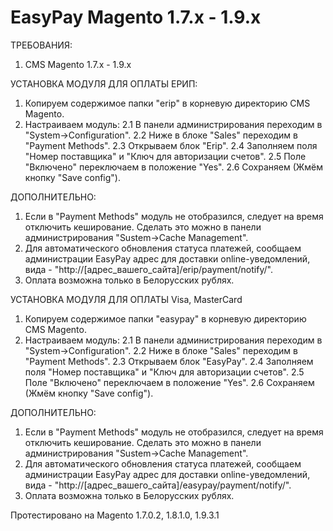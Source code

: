 # EasyPay Magento 1.7.x - 1.9.x

ТРЕБОВАНИЯ:
1. CMS Magento 1.7.x - 1.9.x

УСТАНОВКА МОДУЛЯ ДЛЯ ОПЛАТЫ ЕРИП:
1. Копируем содержимое папки "erip" в корневую директорию CMS Magento.
2. Настраиваем модуль:
	2.1 В панели администрирования переходим в "System->Configuration".
	2.2 Ниже в блоке "Sales" переходим в "Payment Methods".
	2.3 Открываем блок "Erip".
	2.4 Заполняем поля "Номер поставщика" и "Ключ для авторизации счетов".
	2.5 Поле "Включено" переключаем в положение "Yes".
	2.6 Сохраняем (Жмём кнопку "Save config").

ДОПОЛНИТЕЛЬНО:
1. Если в "Payment Methods" модуль не отобразился, следует на время отключить кеширование. Сделать это можно в панели администрирования "Sustem->Cache Management". 
2. Для автоматического обновления статуса платежей, сообщаем администрации EasyPay адрес для доставки online-уведомлений, 
вида - "http://[адрес_вашего_сайта]/erip/payment/notify/".
3. Оплата возможна только в Белорусских рублях. 

УСТАНОВКА МОДУЛЯ ДЛЯ ОПЛАТЫ Visa, MasterCard
1. Копируем содержимое папки "easypay" в корневую директорию CMS Magento.
2. Настраиваем модуль:
	2.1 В панели администрирования переходим в "System->Configuration".
	2.2 Ниже в блоке "Sales" переходим в "Payment Methods".
	2.3 Открываем блок "EasyPay".
	2.4 Заполняем поля "Номер поставщика" и "Ключ для авторизации счетов".
	2.5 Поле "Включено" переключаем в положение "Yes".
	2.6 Сохраняем (Жмём кнопку "Save config").

ДОПОЛНИТЕЛЬНО:
1. Если в "Payment Methods" модуль не отобразился, следует на время отключить кеширование. Сделать это можно в панели администрирования "Sustem->Cache Management". 
2. Для автоматического обновления статуса платежей, сообщаем администрации EasyPay адрес для доставки online-уведомлений, 
вида - "http://[адрес_вашего_сайта]/easypay/payment/notify/".
3. Оплата возможна только в Белорусских рублях. 


Протестировано на Magento 1.7.0.2, 1.8.1.0, 1.9.3.1

